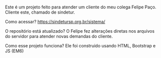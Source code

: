 Este é um projeto feito para atender um cliente do meu colega Felipe Paço. Cliente este, chamado de sindetur.

Como acessar?
https://sindetursp.org.br/sistema/

O repositório está atualizado?
O Felipe fez alterações diretas nos arquivos do servidor para atender novas demandas do cliente.

Como esse projeto funciona?
Ele foi construido usando HTML, Bootstrap e JS (EM6)
